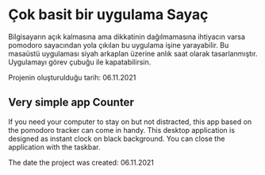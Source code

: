 # Çok basit bir uygulama Sayaç

Bilgisayarın açık kalmasına ama dikkatinin dağılmamasına ihtiyacın varsa pomodoro sayacından yola çıkılan bu uygulama işine yarayabilir.
Bu masaüstü uygulaması siyah arkaplan üzerine anlık saat olarak tasarlanmıştır. Uygulamayı görev çubuğu ile kapatabilirsin.

Projenin oluşturulduğu tarih: 06.11.2021

## Very simple app Counter

If you need your computer to stay on but not distracted, this app based on the pomodoro tracker can come in handy.
This desktop application is designed as instant clock on black background. You can close the application with the taskbar.

The date the project was created: 06.11.2021

